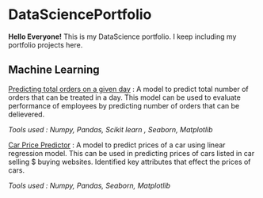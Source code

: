# DataSciencePortfolio
**Hello Everyone!** 
This is my DataScience portfolio. I keep including my portfolio projects here. 

## Machine Learning
[Predicting total orders on a given day](https://github.com/saif-byte/DataSciencePortfolio/blob/main/Total%20Order%20predictor/Predicting_total_orders_on_a_given_day.ipynb) : A model to predict total number of orders that can be treated in a day. This model can be used to evaluate performance of employees by predicting number of orders that can be delievered. 

_Tools used : Numpy, Pandas, Scikit learn , Seaborn, Matplotlib_

[Car Price Predictor](https://github.com/saif-byte/DataSciencePortfolio/blob/main/CarPricePrediction/Car_Price_Prediction.ipynb) : A model to predict prices of a car using linear regression model. This can be used in predicting prices of cars listed in car selling $ buying websites. Identified key attributes that effect the prices of cars.

_Tools used : Numpy, Pandas, Seaborn, Matplotlib_
